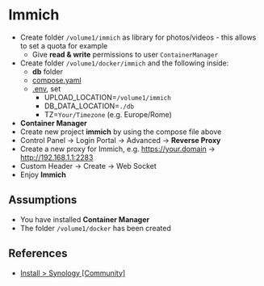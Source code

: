 # Immich

- Create folder `/volume1/immich` as library for photos/videos - this allows to set a quota for example
  - Give **read & write** permissions to user `ContainerManager`
- Create folder `/volume1/docker/immich` and the following inside:
  - **db** folder 
  - [compose.yaml](https://github.com/immich-app/immich/releases/latest/download/docker-compose.yml)
  - [.env](https://github.com/immich-app/immich/releases/latest/download/example.env), set
    - UPLOAD_LOCATION=`/volume1/immich`
    - DB_DATA_LOCATION=`./db`
    - TZ=`Your/Timezone` (e.g. Europe/Rome)
- **Container Manager**
- Create new project **immich** by using the compose file above
- Control Panel -> Login Portal -> Advanced -> **Reverse Proxy**
- Create a new proxy for Immich, e.g. https://your.domain -> http://192.168.1.1:2283
- Custom Header -> Create -> Web Socket 
- Enjoy **Immich**

## Assumptions

- You have installed **Container Manager**
- The folder `/volume1/docker` has been created

## References

- [Install > Synology [Community]](https://immich.app/docs/install/synology/)